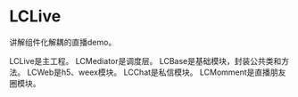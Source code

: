 # LCLive
讲解组件化解耦的直播demo。

LCLive是主工程。
LCMediator是调度层。
LCBase是基础模块，封装公共类和方法。
LCWeb是h5、weex模块。
LCChat是私信模块。
LCMomment是直播朋友圈模块。
